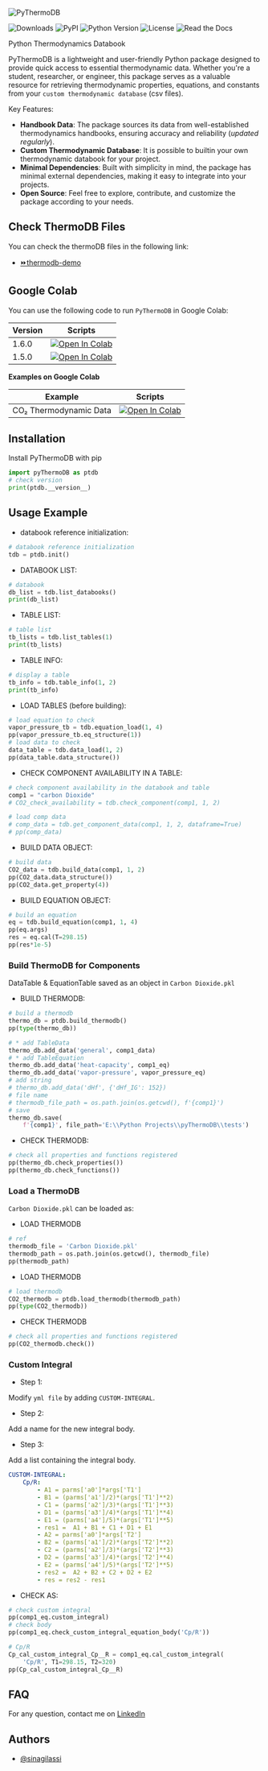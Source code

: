 ![PyThermoDB](https://drive.google.com/uc?export=view&id=1-yWNEkK4tL1qvi8FE_4OwcLYuTF2AkPP)

![Downloads](https://img.shields.io/pypi/dm/PyThermoDB) ![PyPI](https://img.shields.io/pypi/v/PyThermoDB) ![Python Version](https://img.shields.io/pypi/pyversions/PyThermoDB.svg) ![License](https://img.shields.io/pypi/l/PyThermoDB) ![Read the Docs](https://img.shields.io/readthedocs/pythermodb)

Python Thermodynamics Databook

PyThermoDB is a lightweight and user-friendly Python package designed to provide quick access to essential thermodynamic data. Whether you're a student, researcher, or engineer, this package serves as a valuable resource for retrieving thermodynamic properties, equations, and constants from your `custom thermodynamic database` (csv files).

Key Features:

- **Handbook Data**: The package sources its data from well-established thermodynamics handbooks, ensuring accuracy and reliability (*updated regularly*).
- **Custom Thermodynamic Database**: It is possible to builtin your own thermodynamic databook for your project.
- **Minimal Dependencies**: Built with simplicity in mind, the package has minimal external dependencies, making it easy to integrate into your projects.
- **Open Source**: Feel free to explore, contribute, and customize the package according to your needs.

## Check ThermoDB Files

You can check the thermoDB files in the following link:

- [⏩thermodb-demo](https://pythermodb-demo.streamlit.app/)

## Google Colab

You can use the following code to run `PyThermoDB` in Google Colab:

| Version | Scripts |
|---------|---------|
| 1.6.0 | [![Open In Colab](https://colab.research.google.com/assets/colab-badge.svg)](https://colab.research.google.com/drive/1vj84afCy0qKfHZzQdvLiJRiVstiCX0so?usp=sharing) |
| 1.5.0 | [![Open In Colab](https://colab.research.google.com/assets/colab-badge.svg)](https://colab.research.google.com/drive/1jWkaSJ280AZFn9t8X7_bqz_pYtY2QKbr?usp=sharing) |

**Examples on Google Colab**

| Example | Scripts |
|---------|---------|
| CO₂ Thermodynamic Data | [![Open In Colab](https://colab.research.google.com/assets/colab-badge.svg)](https://colab.research.google.com/drive/1mzu70kACdvoB_jO6gTGVegGtK_ssOOHq?usp=sharing) |

## Installation

Install PyThermoDB with pip

```python
import pyThermoDB as ptdb
# check version
print(ptdb.__version__)
```

## Usage Example

* databook reference initialization:

```python
# databook reference initialization
tdb = ptdb.init()
```

* DATABOOK LIST:

```python
# databook
db_list = tdb.list_databooks()
print(db_list)
```

* TABLE LIST:

```python
# table list
tb_lists = tdb.list_tables(1)
print(tb_lists)
```

* TABLE INFO:

```python
# display a table
tb_info = tdb.table_info(1, 2)
print(tb_info)
```

* LOAD TABLES (before building):

```python
# load equation to check
vapor_pressure_tb = tdb.equation_load(1, 4)
pp(vapor_pressure_tb.eq_structure(1))
# load data to check
data_table = tdb.data_load(1, 2)
pp(data_table.data_structure())
```

* CHECK COMPONENT AVAILABILITY IN A TABLE:

```python
# check component availability in the databook and table
comp1 = "carbon Dioxide"
# CO2_check_availability = tdb.check_component(comp1, 1, 2)

# load comp data
# comp_data = tdb.get_component_data(comp1, 1, 2, dataframe=True)
# pp(comp_data)
```

* BUILD DATA OBJECT:

```python
# build data
CO2_data = tdb.build_data(comp1, 1, 2)
pp(CO2_data.data_structure())
pp(CO2_data.get_property(4))
```

* BUILD EQUATION OBJECT:

```python
# build an equation
eq = tdb.build_equation(comp1, 1, 4)
pp(eq.args)
res = eq.cal(T=298.15)
pp(res*1e-5)
```

### Build ThermoDB for Components

DataTable & EquationTable saved as an object in `Carbon Dioxide.pkl`

* BUILD THERMODB:

```python
# build a thermodb
thermo_db = ptdb.build_thermodb()
pp(type(thermo_db))

# * add TableData
thermo_db.add_data('general', comp1_data)
# * add TableEquation
thermo_db.add_data('heat-capacity', comp1_eq)
thermo_db.add_data('vapor-pressure', vapor_pressure_eq)
# add string
# thermo_db.add_data('dHf', {'dHf_IG': 152})
# file name
# thermodb_file_path = os.path.join(os.getcwd(), f'{comp1}')
# save
thermo_db.save(
    f'{comp1}', file_path='E:\\Python Projects\\pyThermoDB\\tests')
```

* CHECK THERMODB:

```python
# check all properties and functions registered
pp(thermo_db.check_properties())
pp(thermo_db.check_functions())
```

### Load a ThermoDB

`Carbon Dioxide.pkl` can be loaded as:

* LOAD THERMODB

```python
# ref
thermodb_file = 'Carbon Dioxide.pkl'
thermodb_path = os.path.join(os.getcwd(), thermodb_file)
pp(thermodb_path)
```

* LOAD THERMODB

```python
# load thermodb
CO2_thermodb = ptdb.load_thermodb(thermodb_path)
pp(type(CO2_thermodb))
```

* CHECK THERMODB

```python
# check all properties and functions registered
pp(CO2_thermodb.check())
```

### Custom Integral

* Step 1:

Modify `yml file` by adding `CUSTOM-INTEGRAL`.

* Step 2:

Add a name for the new integral body.

* Step 3:

Add a list containing the integral body.

```yml
CUSTOM-INTEGRAL:
    Cp/R:
        - A1 = parms['a0']*args['T1']
        - B1 = (parms['a1']/2)*(args['T1']**2)
        - C1 = (parms['a2']/3)*(args['T1']**3)
        - D1 = (parms['a3']/4)*(args['T1']**4)
        - E1 = (parms['a4']/5)*(args['T1']**5)
        - res1 =  A1 + B1 + C1 + D1 + E1
        - A2 = parms['a0']*args['T2']
        - B2 = (parms['a1']/2)*(args['T2']**2)
        - C2 = (parms['a2']/3)*(args['T2']**3)
        - D2 = (parms['a3']/4)*(args['T2']**4)
        - E2 = (parms['a4']/5)*(args['T2']**5)
        - res2 =  A2 + B2 + C2 + D2 + E2
        - res = res2 - res1
```

* CHECK AS:

```python
# check custom integral
pp(comp1_eq.custom_integral)
# check body
pp(comp1_eq.check_custom_integral_equation_body('Cp/R'))

# Cp/R
Cp_cal_custom_integral_Cp__R = comp1_eq.cal_custom_integral(
    'Cp/R', T1=298.15, T2=320)
pp(Cp_cal_custom_integral_Cp__R)
```

## FAQ

For any question, contact me on [LinkedIn](https://www.linkedin.com/in/sina-gilassi/) 


## Authors

- [@sinagilassi](https://www.github.com/sinagilassi)
